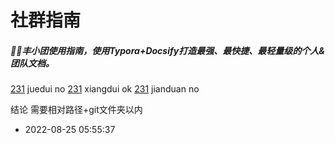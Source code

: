 # 社群指南
##### 🐱‍🏍丰小团使用指南，使用Typora+Docsify打造最强、最快捷、最轻量级的个人&团队文档。

[231](docsify/docs/231.md) juedui no
[231](docs/231.md) xiangdui  ok
[231](231.md) jianduan no

结论 需要相对路径+git文件夹以内


* 2022-08-25 05:55:37